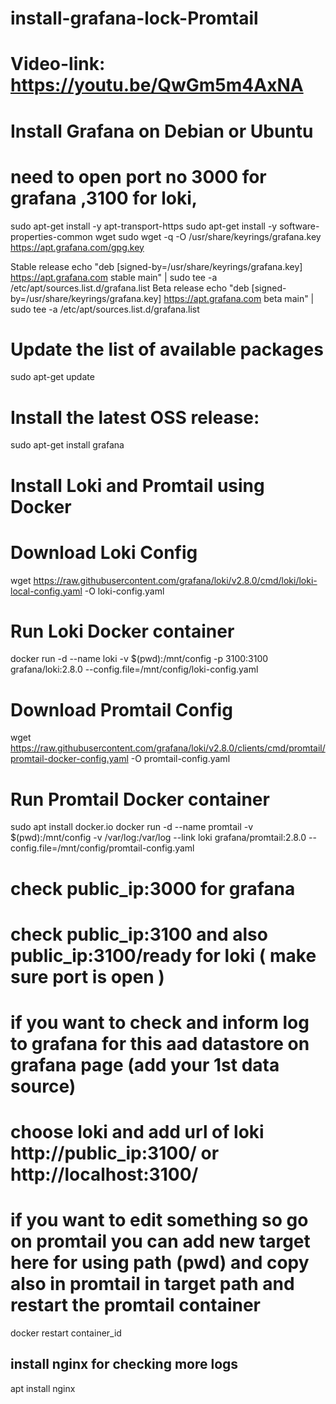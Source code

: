 # install-grafana-lock-Promtail

# Video-link:     https://youtu.be/QwGm5m4AxNA

# Install Grafana on Debian or Ubuntu
# need to open port no 3000 for grafana ,3100 for loki,

sudo apt-get install -y apt-transport-https
sudo apt-get install -y software-properties-common wget
sudo wget -q -O /usr/share/keyrings/grafana.key https://apt.grafana.com/gpg.key

Stable release
echo "deb [signed-by=/usr/share/keyrings/grafana.key] https://apt.grafana.com stable main" | sudo tee -a /etc/apt/sources.list.d/grafana.list
Beta release
echo "deb [signed-by=/usr/share/keyrings/grafana.key] https://apt.grafana.com beta main" | sudo tee -a /etc/apt/sources.list.d/grafana.list
# Update the list of available packages
sudo apt-get update

# Install the latest OSS release:
sudo apt-get install grafana



# Install Loki and Promtail using Docker

# Download Loki Config


wget https://raw.githubusercontent.com/grafana/loki/v2.8.0/cmd/loki/loki-local-config.yaml -O loki-config.yaml

# Run Loki Docker container

docker run -d --name loki -v $(pwd):/mnt/config -p 3100:3100 grafana/loki:2.8.0 --config.file=/mnt/config/loki-config.yaml

# Download Promtail Config

wget https://raw.githubusercontent.com/grafana/loki/v2.8.0/clients/cmd/promtail/promtail-docker-config.yaml -O promtail-config.yaml

# Run Promtail Docker container
sudo apt install docker.io
docker run -d --name promtail -v $(pwd):/mnt/config -v /var/log:/var/log --link loki grafana/promtail:2.8.0 --config.file=/mnt/config/promtail-config.yaml

# check public_ip:3000 for grafana
#  check public_ip:3100 and also public_ip:3100/ready      for loki     ( make sure port is open )
# if you want to check and inform log to grafana for this aad datastore on grafana page (add your 1st data source)
# choose loki and add url of loki     http://public_ip:3100/      or  http://localhost:3100/ 
# if you want to edit something so go on promtail you can add new target here  for using path (pwd) and copy also in promtail in target path   and restart the promtail container
docker restart container_id
## install nginx for checking more logs  
apt install nginx


